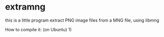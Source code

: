 extramng
========

this is a little program extract PNG image files from a MNG file, using libmng 

How to compile it: (on Ubuntu)
1) 

